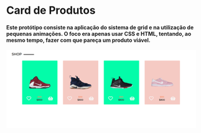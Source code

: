 <h1> Card de Produtos</h1>
<h4>Este protótipo consiste na aplicação do sistema de grid e na utilização de pequenas animações. O foco era apenas usar CSS e HTML, tentando, ao mesmo tempo, fazer com que pareça um produto viável.</h4>
<a href="https://hirusunshine.github.io/productcard/" target="_blank"><img src="img/desktop-size-pc.png"/></a>
